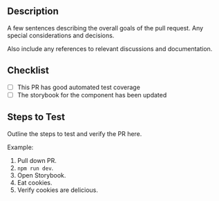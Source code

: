 ## Description

A few sentences describing the overall goals of the pull request. Any special considerations and decisions. 

Also include any references to relevant discussions and documentation.

## Checklist

- [ ] This PR has good automated test coverage
- [ ] The storybook for the component has been updated

## Steps to Test

Outline the steps to test and verify the PR here.

Example:

1. Pull down PR.
1. `npm run dev`.
1. Open Storybook.
1. Eat cookies.
1. Verify cookies are delicious.
